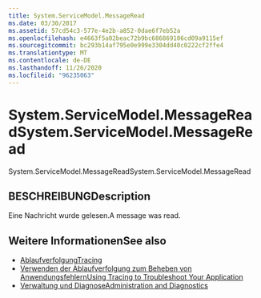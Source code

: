 ```yaml
---
title: System.ServiceModel.MessageRead
ms.date: 03/30/2017
ms.assetid: 57cd54c3-577e-4e2b-a852-0dae6f7eb52a
ms.openlocfilehash: e4663f5a02beac72b9bc686869106cd09a9115ef
ms.sourcegitcommit: bc293b14af795e0e999e3304dd40c0222cf2ffe4
ms.translationtype: MT
ms.contentlocale: de-DE
ms.lasthandoff: 11/26/2020
ms.locfileid: "96235063"
---
```

# <a name="systemservicemodelmessageread"></a><span data-ttu-id="cd3cd-102">System.ServiceModel.MessageRead</span><span class="sxs-lookup"><span data-stu-id="cd3cd-102">System.ServiceModel.MessageRead</span></span>

<span data-ttu-id="cd3cd-103">System.ServiceModel.MessageRead</span><span class="sxs-lookup"><span data-stu-id="cd3cd-103">System.ServiceModel.MessageRead</span></span>  
  
## <a name="description"></a><span data-ttu-id="cd3cd-104">BESCHREIBUNG</span><span class="sxs-lookup"><span data-stu-id="cd3cd-104">Description</span></span>  

 <span data-ttu-id="cd3cd-105">Eine Nachricht wurde gelesen.</span><span class="sxs-lookup"><span data-stu-id="cd3cd-105">A message was read.</span></span>  
  
## <a name="see-also"></a><span data-ttu-id="cd3cd-106">Weitere Informationen</span><span class="sxs-lookup"><span data-stu-id="cd3cd-106">See also</span></span>

- [<span data-ttu-id="cd3cd-107">Ablaufverfolgung</span><span class="sxs-lookup"><span data-stu-id="cd3cd-107">Tracing</span></span>](index.md)
- [<span data-ttu-id="cd3cd-108">Verwenden der Ablaufverfolgung zum Beheben von Anwendungsfehlern</span><span class="sxs-lookup"><span data-stu-id="cd3cd-108">Using Tracing to Troubleshoot Your Application</span></span>](using-tracing-to-troubleshoot-your-application.md)
- [<span data-ttu-id="cd3cd-109">Verwaltung und Diagnose</span><span class="sxs-lookup"><span data-stu-id="cd3cd-109">Administration and Diagnostics</span></span>](../index.md)
